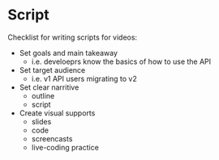 # Script

Checklist for writing scripts for videos:

- Set goals and main takeaway
  - i.e. develoeprs know the basics of how to use the API
- Set target audience
  - i.e. v1 API users migrating to v2
- Set clear narritive
  - outline
  - script
- Create visual supports
  - slides
  - code
  - screencasts
  - live-coding practice